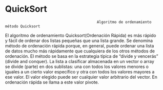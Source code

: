 # QuickSort
                                              Algoritmo de ordenamiento método Quicksort
                                            

El algoritmo de ordenamiento Quicksort(Ordenación Rápida) es más rápido y fácil de ordenar dos listas pequeñas que una lista grande. 
Se denomina método de ordenación rápida porque, en general, puede ordenar una lista de datos mucho más rápidamente que cualquiera
de los otros métodos de ordenación.
El método se basa en la estrategia típica de “divide y vencerás” (divide and conquer). La lista a clasificar almacenada
en un vector o array se divide (parte) en dos sublistas: una con todos los valores menores o iguales a un
cierto valor específico y otra con todos los valores mayores a ese valor. El valor elegido puede ser cualquier valor
arbitrario del vector. En ordenación rápida se llama a este valor pivote.










